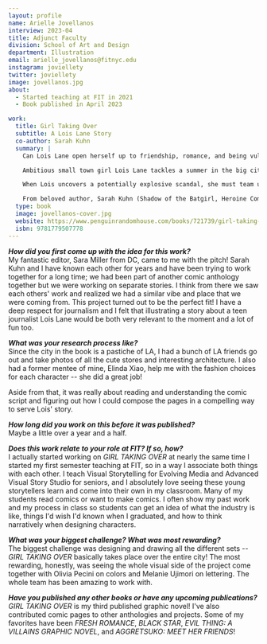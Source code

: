 ```yaml
---
layout: profile
name: Arielle Jovellanos
interview: 2023-04
title: Adjunct Faculty
division: School of Art and Design
department: Illustration
email: arielle_jovellanos@fitnyc.edu
instagram: joviellety
twitter: joviellety
image: jovellanos.jpg
about:
  - Started teaching at FIT in 2021
  - Book published in April 2023

work:
  title: Girl Taking Over
  subtitle: A Lois Lane Story
  co-author: Sarah Kuhn
  summary: |
    Can Lois Lane open herself up to friendship, romance, and being vulnerable in order to get the future that’s right for her?  She might have to change her entire life plan to find out.

    Ambitious small town girl Lois Lane tackles a summer in the big city with gusto, but a cavalcade of setbacks—including an annoying frenemy roommate, a beyond tedious internship at a suddenly corporatized website, and a boss who demotes her to coffee-fetching minion—threatens to derail her extremely detailed life plan. And, you know, her entire future.

    When Lois uncovers a potentially explosive scandal, she must team up with the last person she’d expect to publish her own website for young women. And as Lois discovers who she really is and what she actually wants, she becomes embroiled in her own scandal that could destroy everything she’s worked so hard to create.

    From beloved author, Sarah Kuhn (Shadow of the Batgirl, Heroine Complex), and with expressive and lively art by Arielle Jovellanos, comes a charming YA story about the strength it takes to embrace the messiness of life.
  type: book
  image: jovellanos-cover.jpg
  website: https://www.penguinrandomhouse.com/books/721739/girl-taking-over-a-lois-lane-story-by-sarah-kuhn/
  isbn: 9781779507778
---
```

***How did you first come up with the idea for this work?***  
My fantastic editor, Sara Miller from DC, came to me with the pitch! Sarah Kuhn and I have known each other for years and have been trying to work together for a long time; we had been part of another comic anthology together but we were working on separate stories. I think from there we saw each others' work and realized we had a similar vibe and place that we were coming from. This project turned out to be the perfect fit! I have a deep respect for journalism and I felt that illustrating a story about a teen journalist Lois Lane would be both very relevant to the moment and a lot of fun too.

***What was your research process like?***  
Since the city in the book is a pastiche of LA, I had a bunch of LA friends go out and take photos of all the cute stores and interesting architecture. I also had a former mentee of mine, Elinda Xiao, help me with the fashion choices for each character -- she did a great job!

Aside from that, it was really about reading and understanding the comic script and figuring out how I could compose the pages in a compelling way to serve Lois' story.

***How long did you work on this before it was published?***  
Maybe a little over a year and a half.

***Does this work relate to your role at FIT? If so, how?***  
I actually started working on _GIRL TAKING OVER_ at nearly the same time I started my first semester teaching at FIT, so in a way I associate both things with each other. I teach Visual Storytelling for Evolving Media and Advanced Visual Story Studio for seniors, and I absolutely love seeing these young storytellers learn and come into their own in my classroom. Many of my students read comics or want to make comics. I often show my past work and my process in class so students can get an idea of what the industry is like, things I'd wish I'd known when I graduated, and how to think narratively when designing characters. 

***What was your biggest challenge? What was most rewarding?***  
The biggest challenge was designing and drawing all the different sets -- _GIRL TAKING OVER_ basically takes place over the entire city! The most rewarding, honestly, was seeing the whole visual side of the project come together with Olivia Pecini on colors and Melanie Ujimori on lettering. The whole team has been amazing to work with. 

***Have you published any other books or have any upcoming publications?***  
_GIRL TAKING OVER_ is my third published graphic novel! I've also contributed comic pages to other anthologies and projects. Some of my favorites have been _FRESH ROMANCE_, _BLACK STAR_, _EVIL THING: A VILLAINS GRAPHIC NOVEL_, and _AGGRETSUKO: MEET HER FRIENDS_!
